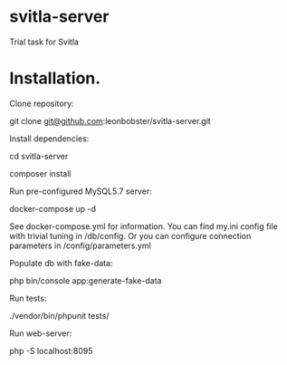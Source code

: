 # svitla-server
Trial task for Svitla

# Installation.

Clone repository:

git clone git@github.com:leonbobster/svitla-server.git

Install dependencies:

cd svitla-server

composer install

Run pre-configured MySQL5.7 server:

docker-compose up -d

See docker-compose.yml for information.
You can find my.ini config file with trivial tuning in /db/config.
Or you can configure connection parameters in /config/parameters.yml

Populate db with fake-data:

php bin/console app:generate-fake-data

Run tests:

./vendor/bin/phpunit tests/

Run web-server:

php -S localhost:8095
